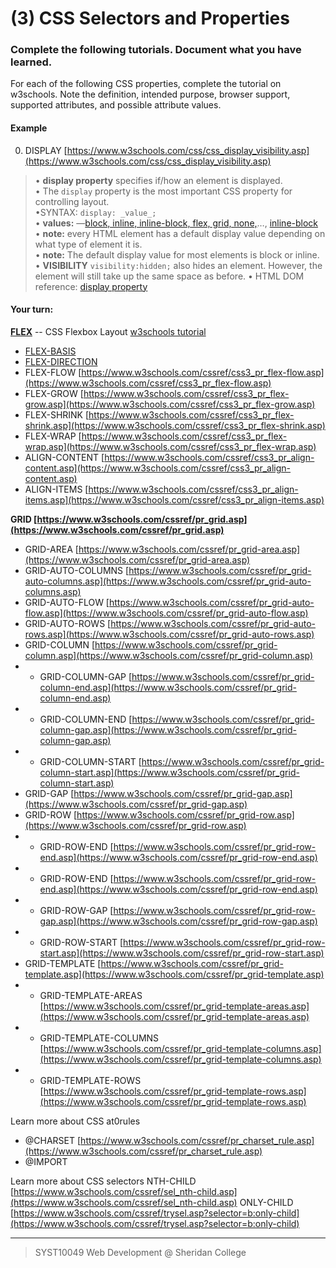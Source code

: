 # (3) CSS Selectors and Properties

### Complete the following tutorials. Document what you have learned.
For each of the following CSS properties, complete the tutorial on w3schools.  Note the definition, intended purpose, browser support, supported attributes, and possible attribute values.
#### Example
0. DISPLAY [https://www.w3schools.com/css/css_display_visibility.asp](https://www.w3schools.com/css/css_display_visibility.asp)
> &bull; **display property** specifies if/how an element is displayed.<br>&bull; The `display` property is the most important CSS property for controlling layout.<br>&bull;SYNTAX: `display: _value_;`<br>&bull; **values:** &mdash;[block, inline, inline-block, flex, grid, none,](https://www.w3schools.com/cssref/playit.asp?filename=playcss_display&preval=none)&hellip;, [inline-block](https://www.w3schools.com/css/css_inline-block.asp)<br>&bull; **note:** every HTML element has a default display value depending on what type of element it is. <br>&bull; **note:** The default display value for most elements is block or inline.<br>&bull; **VISIBILITY**  `visibility:hidden;`  also hides an element. However, the element will still take up the same space as before.
&bull; HTML DOM reference: [display property](https://www.w3schools.com/jsref/prop_style_display.asp)
> 

#### Your turn:
**[FLEX](https://www.w3schools.com/cssref/css3_pr_flex.asp)** -- CSS Flexbox Layout [w3schools tutorial](https://www.w3schools.com/css/css3_flexbox.asp)
* [FLEX-BASIS](https://www.w3schools.com/cssref/css3_pr_flex-basis.asp)
*  [FLEX-DIRECTION](https://www.w3schools.com/cssref/css3_pr_flex-direction.asp)
* FLEX-FLOW [https://www.w3schools.com/cssref/css3_pr_flex-flow.asp](https://www.w3schools.com/cssref/css3_pr_flex-flow.asp)
* FLEX-GROW [https://www.w3schools.com/cssref/css3_pr_flex-grow.asp](https://www.w3schools.com/cssref/css3_pr_flex-grow.asp)
* FLEX-SHRINK [https://www.w3schools.com/cssref/css3_pr_flex-shrink.asp](https://www.w3schools.com/cssref/css3_pr_flex-shrink.asp)
* FLEX-WRAP [https://www.w3schools.com/cssref/css3_pr_flex-wrap.asp](https://www.w3schools.com/cssref/css3_pr_flex-wrap.asp)
* ALIGN-CONTENT [https://www.w3schools.com/cssref/css3_pr_align-content.asp](https://www.w3schools.com/cssref/css3_pr_align-content.asp)
* ALIGN-ITEMS [https://www.w3schools.com/cssref/css3_pr_align-items.asp](https://www.w3schools.com/cssref/css3_pr_align-items.asp)

**GRID [https://www.w3schools.com/cssref/pr_grid.asp](https://www.w3schools.com/cssref/pr_grid.asp)**
* GRID-AREA [https://www.w3schools.com/cssref/pr_grid-area.asp](https://www.w3schools.com/cssref/pr_grid-area.asp)
* GRID-AUTO-COLUMNS [https://www.w3schools.com/cssref/pr_grid-auto-columns.asp](https://www.w3schools.com/cssref/pr_grid-auto-columns.asp)
* GRID-AUTO-FLOW [https://www.w3schools.com/cssref/pr_grid-auto-flow.asp](https://www.w3schools.com/cssref/pr_grid-auto-flow.asp)
* GRID-AUTO-ROWS [https://www.w3schools.com/cssref/pr_grid-auto-rows.asp](https://www.w3schools.com/cssref/pr_grid-auto-rows.asp)
* GRID-COLUMN [https://www.w3schools.com/cssref/pr_grid-column.asp](https://www.w3schools.com/cssref/pr_grid-column.asp)
* * GRID-COLUMN-GAP [https://www.w3schools.com/cssref/pr_grid-column-end.asp](https://www.w3schools.com/cssref/pr_grid-column-end.asp)
* * GRID-COLUMN-END [https://www.w3schools.com/cssref/pr_grid-column-gap.asp](https://www.w3schools.com/cssref/pr_grid-column-gap.asp)
* * GRID-COLUMN-START [https://www.w3schools.com/cssref/pr_grid-column-start.asp](https://www.w3schools.com/cssref/pr_grid-column-start.asp)
*  GRID-GAP [https://www.w3schools.com/cssref/pr_grid-gap.asp](https://www.w3schools.com/cssref/pr_grid-gap.asp)
* GRID-ROW [https://www.w3schools.com/cssref/pr_grid-row.asp](https://www.w3schools.com/cssref/pr_grid-row.asp)
* * GRID-ROW-END [https://www.w3schools.com/cssref/pr_grid-row-end.asp](https://www.w3schools.com/cssref/pr_grid-row-end.asp)
* * GRID-ROW-END [https://www.w3schools.com/cssref/pr_grid-row-end.asp](https://www.w3schools.com/cssref/pr_grid-row-end.asp)
* * GRID-ROW-GAP [https://www.w3schools.com/cssref/pr_grid-row-gap.asp](https://www.w3schools.com/cssref/pr_grid-row-gap.asp)
* * GRID-ROW-START [https://www.w3schools.com/cssref/pr_grid-row-start.asp](https://www.w3schools.com/cssref/pr_grid-row-start.asp)
* GRID-TEMPLATE [https://www.w3schools.com/cssref/pr_grid-template.asp](https://www.w3schools.com/cssref/pr_grid-template.asp)
* * GRID-TEMPLATE-AREAS [https://www.w3schools.com/cssref/pr_grid-template-areas.asp](https://www.w3schools.com/cssref/pr_grid-template-areas.asp)
* * GRID-TEMPLATE-COLUMNS [https://www.w3schools.com/cssref/pr_grid-template-columns.asp](https://www.w3schools.com/cssref/pr_grid-template-columns.asp)
* * GRID-TEMPLATE-ROWS  [https://www.w3schools.com/cssref/pr_grid-template-rows.asp](https://www.w3schools.com/cssref/pr_grid-template-rows.asp) 

Learn more about CSS at0rules
* @CHARSET [https://www.w3schools.com/cssref/pr_charset_rule.asp](https://www.w3schools.com/cssref/pr_charset_rule.asp)
* @IMPORT

Learn more about CSS selectors
NTH-CHILD [https://www.w3schools.com/cssref/sel_nth-child.asp](https://www.w3schools.com/cssref/sel_nth-child.asp)
ONLY-CHILD [https://www.w3schools.com/cssref/trysel.asp?selector=b:only-child](https://www.w3schools.com/cssref/trysel.asp?selector=b:only-child)


 
---
> SYST10049 Web Development @ Sheridan College
